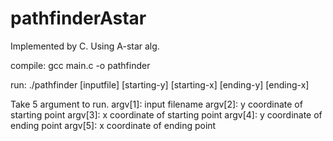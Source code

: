 # pathfinderAstar

Implemented by C.
Using A-star alg.

compile:
gcc main.c -o pathfinder

run:
./pathfinder [inputfile] [starting-y] [starting-x] [ending-y] [ending-x] 

Take 5 argument to run.
argv[1]: input filename
argv[2]: y coordinate of starting point
argv[3]: x coordinate of starting point
argv[4]: y coordinate of ending point
argv[5]: x coordinate of ending point
